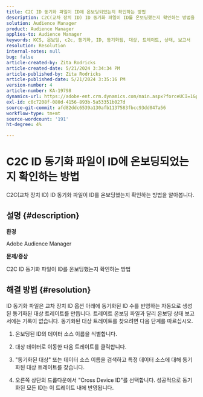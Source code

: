 ```yaml
---
title: C2C ID 동기화 파일이 ID에 온보딩되었는지 확인하는 방법
description: C2C(교차 장치 ID) ID 동기화 파일이 ID를 온보딩했는지 확인하는 방법을 알아봅니다.
solution: Audience Manager
product: Audience Manager
applies-to: Audience Manager
keywords: KCS, 온보딩, c2c, 동기화, ID, 동기화됨, 대상, 트레이트, 상태, 보고서
resolution: Resolution
internal-notes: null
bug: false
article-created-by: Zita Rodricks
article-created-date: 5/21/2024 3:34:34 PM
article-published-by: Zita Rodricks
article-published-date: 5/21/2024 3:35:16 PM
version-number: 4
article-number: KA-19798
dynamics-url: https://adobe-ent.crm.dynamics.com/main.aspx?forceUCI=1&pagetype=entityrecord&etn=knowledgearticle&id=cc0f639a-8717-ef11-9f89-6045bd06eea5
exl-id: c0c7208f-080d-4156-893b-5a53351b027d
source-git-commit: afd82ddc6539a130afb1137583fbcc93dd047a56
workflow-type: tm+mt
source-wordcount: '191'
ht-degree: 4%

---
```


# C2C ID 동기화 파일이 ID에 온보딩되었는지 확인하는 방법


C2C(교차 장치 ID) ID 동기화 파일이 ID를 온보딩했는지 확인하는 방법을 알아봅니다.

## 설명 {#description}


<b>환경</b>

Adobe Audience Manager

<b>문제/증상</b>

C2C ID 동기화 파일이 ID를 온보딩했는지 확인하는 방법




## 해결 방법 {#resolution}


ID 동기화 파일은 교차 장치 ID 옵션 아래에 동기화된 ID 수를 반영하는 자동으로 생성된 동기화된 대상 트레이트를 만듭니다. 트레이트 온보딩 파일과 달리 온보딩 상태 보고서에는 기록이 없습니다. 동기화된 대상 트레이트를 찾으려면 다음 단계를 따르십시오.

1) 온보딩된 ID의 데이터 소스 이름을 식별합니다.

2) 대상 데이터로 이동한 다음 트레이트를 클릭합니다.

3) &quot;동기화된 대상&quot; 또는 데이터 소스 이름을 검색하고 특정 데이터 소스에 대해 동기화된 대상 트레이트를 찾습니다.

4) 오른쪽 상단의 드롭다운에서 &quot;Cross Device ID&quot;를 선택합니다. 성공적으로 동기화된 모든 ID는 이 트레이트 내에 반영됩니다.
